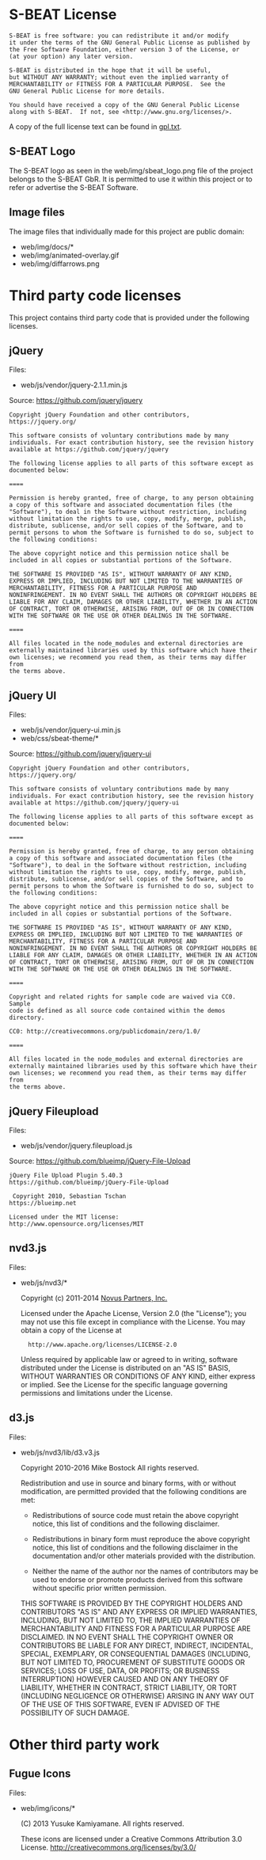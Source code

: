 # S-BEAT License

	S-BEAT is free software: you can redistribute it and/or modify
	it under the terms of the GNU General Public License as published by
	the Free Software Foundation, either version 3 of the License, or
	(at your option) any later version.
	
	S-BEAT is distributed in the hope that it will be useful,
	but WITHOUT ANY WARRANTY; without even the implied warranty of
	MERCHANTABILITY or FITNESS FOR A PARTICULAR PURPOSE.  See the
	GNU General Public License for more details.
	
	You should have received a copy of the GNU General Public License
	along with S-BEAT.  If not, see <http://www.gnu.org/licenses/>.

A copy of the full license text can be found in [gpl.txt](gpl.txt).

## S-BEAT Logo

The S-BEAT logo as seen in the web/img/sbeat_logo.png file of the project belongs to the S-BEAT GbR. It is permitted to use it within this project or to refer or advertise the S-BEAT Software.

## Image files

The image files that individually made for this project are public domain:

* web/img/docs/*
* web/img/animated-overlay.gif
* web/img/diffarrows.png

# Third party code licenses

This project contains third party code that is provided under the following licenses.

## jQuery

Files:

* web/js/vendor/jquery-2.1.1.min.js

Source: https://github.com/jquery/jquery

	Copyright jQuery Foundation and other contributors, https://jquery.org/
	
	This software consists of voluntary contributions made by many
	individuals. For exact contribution history, see the revision history
	available at https://github.com/jquery/jquery
	
	The following license applies to all parts of this software except as
	documented below:
	
	====
	
	Permission is hereby granted, free of charge, to any person obtaining
	a copy of this software and associated documentation files (the
	"Software"), to deal in the Software without restriction, including
	without limitation the rights to use, copy, modify, merge, publish,
	distribute, sublicense, and/or sell copies of the Software, and to
	permit persons to whom the Software is furnished to do so, subject to
	the following conditions:
	
	The above copyright notice and this permission notice shall be
	included in all copies or substantial portions of the Software.
	
	THE SOFTWARE IS PROVIDED "AS IS", WITHOUT WARRANTY OF ANY KIND,
	EXPRESS OR IMPLIED, INCLUDING BUT NOT LIMITED TO THE WARRANTIES OF
	MERCHANTABILITY, FITNESS FOR A PARTICULAR PURPOSE AND
	NONINFRINGEMENT. IN NO EVENT SHALL THE AUTHORS OR COPYRIGHT HOLDERS BE
	LIABLE FOR ANY CLAIM, DAMAGES OR OTHER LIABILITY, WHETHER IN AN ACTION
	OF CONTRACT, TORT OR OTHERWISE, ARISING FROM, OUT OF OR IN CONNECTION
	WITH THE SOFTWARE OR THE USE OR OTHER DEALINGS IN THE SOFTWARE.
	
	====
	
	All files located in the node_modules and external directories are
	externally maintained libraries used by this software which have their
	own licenses; we recommend you read them, as their terms may differ from
	the terms above.
	

## jQuery UI

Files:

* web/js/vendor/jquery-ui.min.js
* web/css/sbeat-theme/*

Source: https://github.com/jquery/jquery-ui


	Copyright jQuery Foundation and other contributors, https://jquery.org/
	
	This software consists of voluntary contributions made by many
	individuals. For exact contribution history, see the revision history
	available at https://github.com/jquery/jquery-ui
	
	The following license applies to all parts of this software except as
	documented below:
	
	====
	
	Permission is hereby granted, free of charge, to any person obtaining
	a copy of this software and associated documentation files (the
	"Software"), to deal in the Software without restriction, including
	without limitation the rights to use, copy, modify, merge, publish,
	distribute, sublicense, and/or sell copies of the Software, and to
	permit persons to whom the Software is furnished to do so, subject to
	the following conditions:
	
	The above copyright notice and this permission notice shall be
	included in all copies or substantial portions of the Software.
	
	THE SOFTWARE IS PROVIDED "AS IS", WITHOUT WARRANTY OF ANY KIND,
	EXPRESS OR IMPLIED, INCLUDING BUT NOT LIMITED TO THE WARRANTIES OF
	MERCHANTABILITY, FITNESS FOR A PARTICULAR PURPOSE AND
	NONINFRINGEMENT. IN NO EVENT SHALL THE AUTHORS OR COPYRIGHT HOLDERS BE
	LIABLE FOR ANY CLAIM, DAMAGES OR OTHER LIABILITY, WHETHER IN AN ACTION
	OF CONTRACT, TORT OR OTHERWISE, ARISING FROM, OUT OF OR IN CONNECTION
	WITH THE SOFTWARE OR THE USE OR OTHER DEALINGS IN THE SOFTWARE.
	
	====
	
	Copyright and related rights for sample code are waived via CC0. Sample
	code is defined as all source code contained within the demos directory.
	
	CC0: http://creativecommons.org/publicdomain/zero/1.0/
	
	====
	
	All files located in the node_modules and external directories are
	externally maintained libraries used by this software which have their
	own licenses; we recommend you read them, as their terms may differ from
	the terms above.
	

## jQuery Fileupload

Files:

* web/js/vendor/jquery.fileupload.js

Source: https://github.com/blueimp/jQuery-File-Upload

	jQuery File Upload Plugin 5.40.3
	https://github.com/blueimp/jQuery-File-Upload
	
	 Copyright 2010, Sebastian Tschan
	https://blueimp.net
	
	Licensed under the MIT license:
	http://www.opensource.org/licenses/MIT


## nvd3.js

Files:

* web/js/nvd3/*

	
	Copyright (c) 2011-2014 [Novus Partners, Inc.][novus]
	
	Licensed under the Apache License, Version 2.0 (the "License");
	you may not use this file except in compliance with the License.
	You may obtain a copy of the License at
	
	    http://www.apache.org/licenses/LICENSE-2.0
	
	Unless required by applicable law or agreed to in writing, software
	distributed under the License is distributed on an "AS IS" BASIS,
	WITHOUT WARRANTIES OR CONDITIONS OF ANY KIND, either express or implied.
	See the License for the specific language governing permissions and
	limitations under the License.
	
	[novus]: https://www.novus.com/


## d3.js

Files:

* web/js/nvd3/lib/d3.v3.js


	Copyright 2010-2016 Mike Bostock
	All rights reserved.
	
	Redistribution and use in source and binary forms, with or without modification,
	are permitted provided that the following conditions are met:
	
	* Redistributions of source code must retain the above copyright notice, this
	  list of conditions and the following disclaimer.
	
	* Redistributions in binary form must reproduce the above copyright notice,
	  this list of conditions and the following disclaimer in the documentation
	  and/or other materials provided with the distribution.
	
	* Neither the name of the author nor the names of contributors may be used to
	  endorse or promote products derived from this software without specific prior
	  written permission.
	
	THIS SOFTWARE IS PROVIDED BY THE COPYRIGHT HOLDERS AND CONTRIBUTORS "AS IS" AND
	ANY EXPRESS OR IMPLIED WARRANTIES, INCLUDING, BUT NOT LIMITED TO, THE IMPLIED
	WARRANTIES OF MERCHANTABILITY AND FITNESS FOR A PARTICULAR PURPOSE ARE
	DISCLAIMED. IN NO EVENT SHALL THE COPYRIGHT OWNER OR CONTRIBUTORS BE LIABLE FOR
	ANY DIRECT, INDIRECT, INCIDENTAL, SPECIAL, EXEMPLARY, OR CONSEQUENTIAL DAMAGES
	(INCLUDING, BUT NOT LIMITED TO, PROCUREMENT OF SUBSTITUTE GOODS OR SERVICES;
	LOSS OF USE, DATA, OR PROFITS; OR BUSINESS INTERRUPTION) HOWEVER CAUSED AND ON
	ANY THEORY OF LIABILITY, WHETHER IN CONTRACT, STRICT LIABILITY, OR TORT
	(INCLUDING NEGLIGENCE OR OTHERWISE) ARISING IN ANY WAY OUT OF THE USE OF THIS
	SOFTWARE, EVEN IF ADVISED OF THE POSSIBILITY OF SUCH DAMAGE.


# Other third party work

## Fugue Icons
   
Files:

* web/img/icons/*

   
	(C) 2013 Yusuke Kamiyamane. All rights reserved.
	
	These icons are licensed under a Creative Commons
	Attribution 3.0 License.
	<http://creativecommons.org/licenses/by/3.0/>

